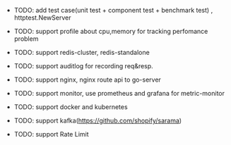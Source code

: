 
* TODO: add test case(unit test + component test + benchmark test) , httptest.NewServer

* TODO: support  profile about cpu,memory for tracking perfomance problem

* TODO: support redis-cluster, redis-standalone

* TODO: support auditlog for recording req&resp.

* TODO: support nginx, nginx route api to go-server

* TODO: support monitor, use prometheus and grafana for metric-monitor

* TODO: support docker and kubernetes 

* TODO: support kafka(https://github.com/shopify/sarama)

* TODO: support Rate Limit